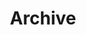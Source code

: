 ---
layout: categories
title: "Archive"
permalink: /archive/
author_profile: False
entries_layout: grid
---